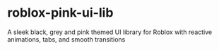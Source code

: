 # roblox-pink-ui-lib
A sleek black, grey and pink themed UI library for Roblox with reactive animations, tabs, and smooth transitions
